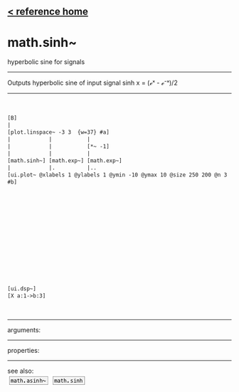 [< reference home](index.html)
---

# math.sinh~


hyperbolic sine for signals

---

Outputs hyperbolic sine of input signal
sinh x = (ℯˣ - ℯ⁻ˣ)/2
<br>


---


```


[B]
|
[plot.linspace~ -3 3  {w=37} #a]
|            |           |
|            |           [*~ -1]
|            |           |
[math.sinh~] [math.exp~] [math.exp~]
|            |.          |..
[ui.plot~ @xlabels 1 @ylabels 1 @ymin -10 @ymax 10 @size 250 200 @n 3 #b]














[ui.dsp~]
[X a:1->b:3]

            
```

---
arguments:


---
properties:


---
see also:<br>
[![math.asinh~](img/object_math.asinh~.png)](math.asinh~.html)
[![math.sinh](img/object_math.sinh.png)](math.sinh.html)
